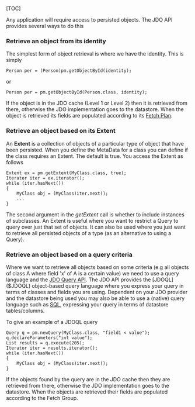 [TOC]

Any application will require access to persisted objects. The JDO API provides several ways to do this

### Retrieve an object from its identity

The simplest form of object retrieval is where we have the identity. This is simply

    Person per = (Person)pm.getObjectById(identity);

or

    Person per = pm.getObjectById(Person.class, identity);

If the object is in the JDO cache (Level 1 or Level 2) then it is retrieved from there, otherwise the JDO implementation goes to the datastore. When the object is retrieved its fields are populated according to its [Fetch Plan]($Fetch-Plan-Groups).

### Retrieve an object based on its Extent

An **Extent** is a collection of objects of a particular type of object that have been persisted. When you define the MetaData for a class you can define if the class requires an Extent. The default is true. You access the Extent as follows

    Extent ex = pm.getExtent(MyClass.class, true);
    Iterator iter = ex.iterator();
    while (iter.hasNext())
    {
        MyClass obj = (MyClass)iter.next();
        ...
    }

The second argument in the _getExtent_ call is whether to include instances of subclasses. An Extent is useful where you want to restrict a Query to query over just that set of objects. It can also be used where you just want to retrieve all persisted objects of a type (as an alternative to using a Query).

### Retrieve an object based on a query criteria

Where we want to retrieve all objects based on some criteria (e.g all objects of class A where field 'x' of A is a certain value) we need to use a query language and the [JDO Query API]($Query-API). The JDO API provides the [JDOQL]($JDOQL) object-based query language where you express your query in terms of classes and fields you are using. Dependent on your JDO provider and the datastore being used you may also be able to use a (native) query language such as [SQL]($SQL), expressing your query in terms of datastore tables/columns.

To give an example of a JDOQL query

    Query q = pm.newQuery(MyClass.class, "field1 < value");
    q.declareParameters("int value");
    List results = q.execute(205);
    Iterator iter = results.iterator();
    while (iter.hasNext())
    {
        MyClass obj = (MyClass)iter.next();
    }

If the objects found by the query are in the JDO cache then they are retrieved from there, otherwise the JDO implementation goes to the datastore. When the objects are retrieved their fields are populated according to the Fetch Group.